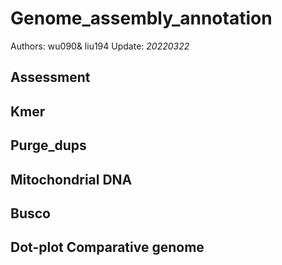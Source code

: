 # Genome_assembly_annotation

Authors: wu090& liu194
Update: *20220322*

## Assessment

## Kmer

## Purge_dups

## Mitochondrial DNA

## Busco

## Dot-plot Comparative genome
